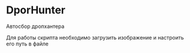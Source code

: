 # DporHunter
Автосбор дропхантера

Для работы скрипта необходимо загрузить изображение и настроить его путь в файле

